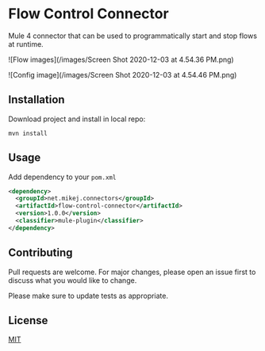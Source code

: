 # Flow Control Connector

Mule 4 connector that can be used to programmatically start and stop flows at runtime.

![Flow images](/images/Screen Shot 2020-12-03 at 4.54.36 PM.png)

![Config image](/images/Screen Shot 2020-12-03 at 4.54.46 PM.png)

## Installation

Download project and install in local repo:

`mvn install`


## Usage

Add dependency to your `pom.xml`

```xml
<dependency>
  <groupId>net.mikej.connectors</groupId>
  <artifactId>flow-control-connector</artifactId>
  <version>1.0.0</version>
  <classifier>mule-plugin</classifier>
</dependency>
```

## Contributing
Pull requests are welcome. For major changes, please open an issue first to discuss what you would like to change.

Please make sure to update tests as appropriate.

## License
[MIT](https://choosealicense.com/licenses/mit/)